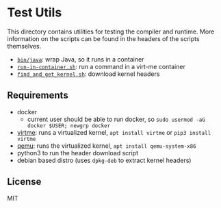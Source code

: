 Test Utils
==========

This directory contains utilities for testing the compiler and runtime.
More information on the scripts can be found in the
headers of the scripts themselves.

- [`bin/java`](bin/java): wrap Java, so it runs in a container
- [`run-in-container.sh`](run-in-container.sh): run a command in a virt-me container
- [`find_and_get_kernel.sh`](find_and_get_kernel.sh): download kernel headers

Requirements
------------
- docker
  - current user should be able to run docker, so `sudo usermod -aG docker $USER; newgrp docker`
- [virtme](https://github.com/ezequielgarcia/virtme): runs a virtualized kernel, `apt install virtme` or `pip3 install virtme`
- [qemu](https://www.qemu.org/): runs the virtualized kernel, `apt install qemu-system-x86`
- python3 to run the header download script
- debian based distro (uses `dpkg-deb` to extract kernel headers)


License
-------
MIT